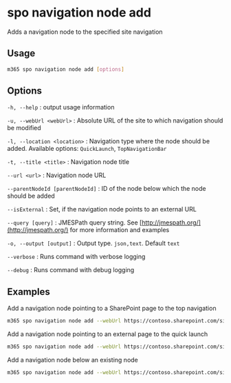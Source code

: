 # spo navigation node add

Adds a navigation node to the specified site navigation

## Usage

```sh
m365 spo navigation node add [options]
```

## Options

`-h, --help`
: output usage information

`-u, --webUrl <webUrl>`
: Absolute URL of the site to which navigation should be modified

`-l, --location <location>`
: Navigation type where the node should be added. Available options: `QuickLaunch`, `TopNavigationBar`

`-t, --title <title>`
: Navigation node title

`--url <url>`
: Navigation node URL

`--parentNodeId [parentNodeId]`
: ID of the node below which the node should be added

`--isExternal`
: Set, if the navigation node points to an external URL

`--query [query]`
: JMESPath query string. See [http://jmespath.org/](http://jmespath.org/) for more information and examples

`-o, --output [output]`
: Output type. `json,text`. Default `text`

`--verbose`
: Runs command with verbose logging

`--debug`
: Runs command with debug logging

## Examples

Add a navigation node pointing to a SharePoint page to the top navigation

```sh
m365 spo navigation node add --webUrl https://contoso.sharepoint.com/sites/team-a --location TopNavigationBar --title About --url /sites/team-s/sitepages/about.aspx
```

Add a navigation node pointing to an external page to the quick launch

```sh
m365 spo navigation node add --webUrl https://contoso.sharepoint.com/sites/team-a --location QuickLaunch --title "About us" --url https://contoso.com/about-us --isExternal
```

Add a navigation node below an existing node

```sh
m365 spo navigation node add --webUrl https://contoso.sharepoint.com/sites/team-a --parentNodeId 2010 --title About --url /sites/team-s/sitepages/about.aspx
```